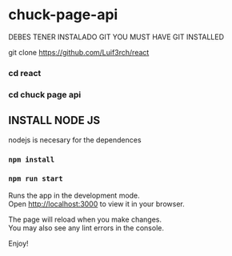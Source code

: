# chuck-page-api


DEBES TENER INSTALADO GIT
YOU MUST HAVE GIT INSTALLED

git clone https://github.com/Luif3rch/react

### cd react

### cd chuck page api

## INSTALL NODE JS

nodejs is necesary for the dependences

### `npm install`



### `npm run start`


Runs the app in the development mode.\
Open [http://localhost:3000](http://localhost:3000) to view it in your browser.

The page will reload when you make changes.\
You may also see any lint errors in the console.

Enjoy!
